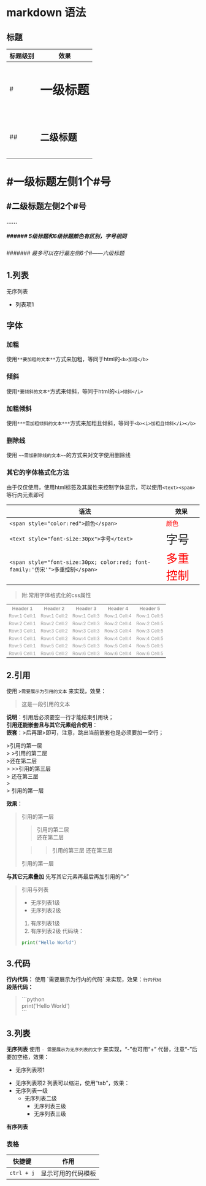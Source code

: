 # markdown 语法

## 标题
| 标题级别 | 效果 |
| ------ | --- |
| # | <h1> 一级标题 <h1/> |
| ## | <h2> 二级标题 <h2/> |

# #一级标题左侧1个#号
## #二级标题左侧2个#号
**……**
##### ###### 5级标题和6级标题颜色有区别，字号相同
###### ####### 最多可以在行最左侧6个#——六级标题

## 1.列表
无序列表
- 列表项1


## 字体
### 加粗
使用`**要加粗的文本**`方式来加粗，等同于html的`<b>加粗</b>`
### 倾斜
使用`*要倾斜的文本*`方式来倾斜，等同于html的`<i>倾斜</i>`
### 加粗倾斜
使用`***需加粗倾斜的文本***`方式来加粗且倾斜，等同于`<b><i>加粗且倾斜</i></b>`
### 删除线
使用 `~~需加删除线的文本~~`的方式来对文字使用删除线
### 其它的字体格式化方法
由于仅仅使用，使用html标签及其属性来控制字体显示，可以使用`<text><span>`等行内元素即可  

| 语法 | 效果 |
| ------ | --- |
| `<span style="color:red">颜色</span>` |<span style="color:red">颜色</span>|
|`<text style="font-size:30px">字号</text>`|<text style="font-size:30px">字号</text>|
|`<span style="font-size:30px; color:red; font-family:'仿宋'">多重控制</span>`|<span style="font-size:30px; color:red; font-family:'仿宋'">多重控制</span>|

>附:常用字体格式化的css属性

<table style="font-size:12px;color:#999999;width:100%;border-width: 1px;border-color: #729ea5;border-collapse: collapse">
<tr><th>Header 1</th><th>Header 2</th><th>Header 3</th><th>Header 4</th><th>Header 5</th></tr>
<tr><td>Row:1 Cell:1</td><td>Row:1 Cell:2</td><td>Row:1 Cell:3</td><td>Row:1 Cell:4</td><td>Row:1 Cell:5</td></tr>
<tr><td>Row:2 Cell:1</td><td>Row:2 Cell:2</td><td>Row:2 Cell:3</td><td>Row:2 Cell:4</td><td>Row:2 Cell:5</td></tr>
<tr><td>Row:3 Cell:1</td><td>Row:3 Cell:2</td><td>Row:3 Cell:3</td><td>Row:3 Cell:4</td><td>Row:3 Cell:5</td></tr>
<tr><td>Row:4 Cell:1</td><td>Row:4 Cell:2</td><td>Row:4 Cell:3</td><td>Row:4 Cell:4</td><td>Row:4 Cell:5</td></tr>
<tr><td>Row:5 Cell:1</td><td>Row:5 Cell:2</td><td>Row:5 Cell:3</td><td>Row:5 Cell:4</td><td>Row:5 Cell:5</td></tr>
<tr><td>Row:6 Cell:1</td><td>Row:6 Cell:2</td><td>Row:6 Cell:3</td><td>Row:6 Cell:4</td><td>Row:6 Cell:5</td></tr>
</table>

## 2.引用
使用 `>需要展示为引用的文本` 来实现，效果：
>这是一段引用的文本

**说明**：引用后必须要空一行才能结束引用块；  
**引用还能嵌套且与其它元素组合使用**：    
**嵌套**：>后再跟>即可，注意，跳出当前嵌套也是必须要加一空行；
<div>
>引用的第一层<br />
> >引用的第二层  <br /><!--注意加两个空格换行-->
>还在第二层<br />
> >>引用的第三层  <br />
> 还在第三层 <br />
> <br /><!--注意加一个空行跳出嵌套-->
> 引用的第一层<br />
</div>

**效果**：
>引用的第一层
> >引用的第二层  
> 还在第二层
> 
> >>引用的第三层
> 还在第三层
>
> 引用的第一层

**与其它元素叠加**
先写其它元素再最后再加引用的“>”

>引用与列表
> - 无序列表1级
>  - 无序列表2级
>1. 有序列表1级
>   1. 有序列表2级
> 代码块：
> ```python
> print("Hello World")
> ```

## 3.代码

**行内代码：**
使用 \`需要展示为行内的代码\` 来实现，效果：`行内代码`  
**段落代码：**
>\```python  
print('Hello World')  
\```

## 3.列表
**无序列表**
使用 `- 需要展示为无序列表的文字` 来实现，“-”也可用“+” 代替，注意“-”后要加空格，效果：
- 无序列表项1
+ 无序列表项2
列表可以缩进，使用“tab”，效果：
+ 无序列表一级
  + 无序列表二级
    + 无序列表三级
    + 无序列表三级

**有序列表**






### 表格
| 快捷键                                        | 作用                                   |
| --------------------------------------------- | -------------------------------------- |
| `ctrl + j`                                 | 显示可用的代码模板                     |



